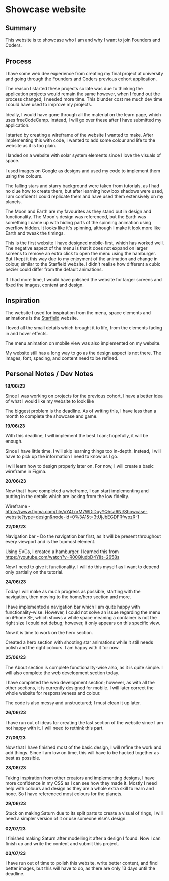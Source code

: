 # Showcase website

## Summary

This website is to showcase who I am and why I want to join Founders and Coders.

## Process

I have some web dev experience from creating my final project at university and
going through the Founders and Coders previous cohort application.

The reason I started these projects so late was due to thinking the application
projects would remain the same however, when I found out the process changed, I
needed more time. This blunder cost me much dev time I could have used to
improve my projects.

Ideally, I would have gone through all the material on the learn page, which
uses freeCodeCamp. Instead, I will go over these after I have submitted my
application.

I started by creating a wireframe of the website I wanted to make. After
implementing this with code, I wanted to add some colour and life to the website
as it is too plain.

I landed on a website with solar system elements since I love the visuals of
space.

I used images on Google as designs and used my code to implement them using the
colours.

The falling stars and starry background were taken from tutorials, as I had no
clue how to create them, but after learning how box shadows were used, I am
confident I could replicate them and have used them extensively on my planets.

The Moon and Earth are my favourites as they stand out in design and
functionality. The Moon's design was referenced, but the Earth was something I
came up with hiding parts of the spinning animation using overflow hidden. It
looks like it's spinning, although I make it look more like Earth and tweak the
timings.

This is the first website I have designed mobile-first, which has worked well.
The negative aspect of the menu is that it does not expand on larger screens to
remove an extra click to open the menu using the hamburger. But I kept it this
way due to my enjoyment of the animation and change in colour, similar to the
Starfield website. I didn't realise how different a cubic bezier could differ
from the default animations.

If I had more time, I would have polished the website for larger screens and
fixed the images, content and design.

## Inspiration

The website I used for inspiration from the menu, space elements and animations
is the [Starfield](https://bethesda.net/en/game/starfield) website.

I loved all the small details which brought it to life, from the elements fading
in and hover effects.

The menu animation on mobile view was also implemented on my website.

My website still has a long way to go as the design aspect is not there. The
images, font, spacing, and content need to be refined.

## Personal Notes / Dev Notes

**18/06/23**

Since I was working on projects for the previous cohort, I have a better idea of
what I would like my website to look like

The biggest problem is the deadline. As of writing this, I have less than a
month to complete the showcase and game.

**19/06/23**

With this deadline, I will implement the best I can; hopefully, it will be
enough.

Since I have little time, I will skip learning things too in-depth. Instead, I
will have to pick up the information I need to know as I go.

I will learn how to design properly later on. For now, I will create a basic
wireframe in Figma.

**20/06/23**

Now that I have completed a wireframe, I can start implementing and putting in
the details which are lacking from the low fidelity.

Wireframe -
https://www.figma.com/file/xY4LnrM7WDiDuyYQhsa6Ni/Showcase-website?type=design&node-id=0%3A1&t=3tUjJbEGDFRfwpzR-1

**22/06/23**

Navigation bar - Do the navigation bar first, as it will be present throughout
every viewport and is the topmost element.

Using SVGs, I created a hamburger. I learned this from
https://youtube.com/watch?v=R00QiudbD4Y&t=2658s

Now I need to give it functionality. I will do this myself as I want to depend
only partially on the tutorial.

**24/06/23**

Today I will make as much progress as possible, starting with the navigation,
then moving to the home/hero section and more.

I have implemented a navigation bar which I am quite happy with
functionality-wise. However, I could not solve an issue regarding the menu on
iPhone SE, which shows a white space meaning a container is not the right size I
could not debug; however, it only appears on this specific view.

Now it is time to work on the hero section.

Created a hero section with shooting star animations while it still needs polish
and the right colours. I am happy with it for now

**25/06/23**

The About section is complete functionality-wise also, as it is quite simple. I
will also complete the web development section today.

I have completed the web development section; however, as with all the other
sections, it is currently designed for mobile. I will later correct the whole
website for responsiveness and colour.

The code is also messy and unstructured; I must clean it up later.

**26/06/23**

I have run out of ideas for creating the last section of the website since I am
not happy with it. I will need to rethink this part.

**27/06/23**

Now that I have finished most of the basic design, I will refine the work and
add things. Since I am low on time, this will have to be hacked together as best
as possible.

**28/06/23**

Taking inspiration from other creators and implementing designs, I have more
confidence in my CSS as I can see how they made it. Mostly I need help with
colours and design as they are a whole extra skill to learn and hone. So I have
referenced most colours for the planets.

**29/06/23**

Stuck on making Saturn due to its split parts to create a visual of rings, I
will need a simpler version of it or use someone else's design.

**02/07/23**

I finished making Saturn after modelling it after a design I found. Now I can
finish up and write the content and submit this project.

**03/07/23**

I have run out of time to polish this website, write better content, and find
better images, but this will have to do, as there are only 13 days until the
deadline.
